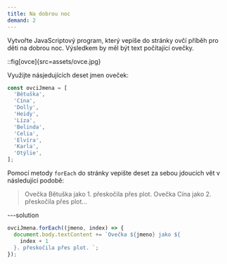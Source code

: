 ```yaml
---
title: Na dobrou noc
demand: 2
---
```


Vytvořte JavaScriptový program, který vepíše do stránky ovčí příběh pro děti na dobrou noc. Výsledkem by měl být text počítající ovečky.

::fig[ovce]{src=assets/ovce.jpg}

Využijte násjedujících deset jmen oveček:

```js
const ovciJmena = [
  'Bětuška',
  'Cína',
  'Dolly',
  'Heidy',
  'Líza',
  'Belinda',
  'Celia',
  'Elvíra',
  'Karla',
  'Otýlie',
];
```

Pomocí metody `forEach` do stránky vepište deset za sebou jdoucích vět v následující podobě:

> Ovečka Bětuška jako 1. přeskočila přes plot. Ovečka Cína jako 2. přeskočila přes plot…

---solution

```js
ovciJmena.forEach((jmeno, index) => {
  document.body.textContent += `Ovečka ${jmeno} jako ${
    index + 1
  }. přeskočila přes plot. `;
});
```

